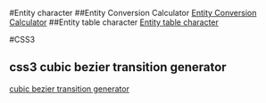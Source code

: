#Entity character
##Entity Conversion Calculator
[Entity Conversion Calculator](https://www.evotech.net/articles/testjsentities.html)
##Entity table character
[Entity table character](http://dev.w3.org/html5/html-author/charref)

#CSS3 
## css3 cubic bezier transition generator
[cubic bezier transition generator](http://cubic-bezier.com/#.17,.67,.83,.67)
